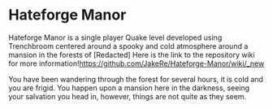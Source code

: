# Hateforge Manor

Hateforge Manor is a single player Quake level developed using Trenchbroom centered around a spooky and cold atmosphere around a mansion in the forests of [Redacted] Here is the link to the repository wiki for more information!https://github.com/JakeRe/Hateforge-Manor/wiki/_new

You have been wandering through the forest for several hours, it is cold and you are frigid. You happen upon a mansion here in the darkness, seeing your salvation you head in, however, things are not quite as they seem. 

